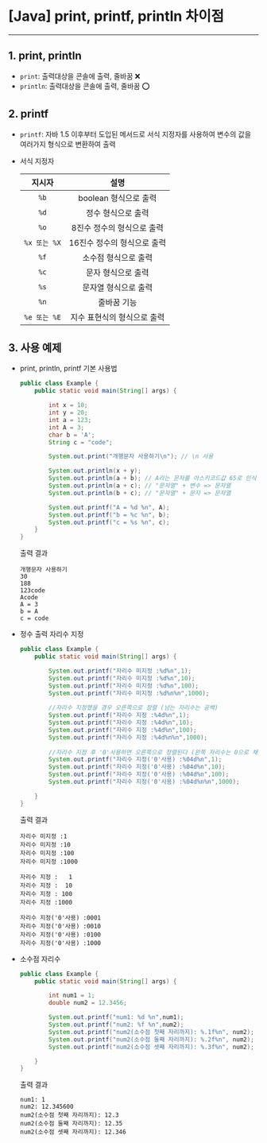 # [Java] print, printf, println 차이점
---

## 1. print, println
- `print`: 출력대상을 콘솔에 출력, 줄바꿈 ❌
- `println`: 출력대상을 콘솔에 출력, 줄바꿈 ⭕️

## 2. printf
- `printf`: 자바 1.5 이후부터 도입된 메서드로 서식 지정자를 사용하여 변수의 값을 여러가지 형식으로 변환하여 출력
- 서식 지정자

    |지시자|설명|
    |:---:|:---:|
    |`%b`|boolean 형식으로 출력|
    |`%d`|정수 형식으로 출력|
    |`%o`|8진수 정수의 형식으로 출력|
    |`%x 또는 %X`|16진수 정수의 형식으로 출력|
    |`%f`|소수점 형식으로 출력|
    |`%c`|문자 형식으로 출력|
    |`%s`|문자열 형식으로 출력|
    |`%n`|줄바꿈 기능|
    |`%e 또는 %E`|지수 표현식의 형식으로 출력|

## 3. 사용 예제
- print, println, printf 기본 사용법
    ~~~java
    public class Example {
        public static void main(String[] args) {

            int x = 10;
            int y = 20;
            int a = 123;
            int A = 3;
            char b = 'A';
            String c = "code";

            System.out.print("개행문자 사용하기\n"); // \n 사용

            System.out.println(x + y);
            System.out.println(a + b); // A라는 문자를 아스키코드값 65로 인식
            System.out.println(a + c); // "문자열" + 변수 => 문자열
            System.out.println(b + c); // "문자열" + 문자 => 문자열

            System.out.printf("A = %d %n", A);
            System.out.printf("b = %c %n", b);
            System.out.printf("c = %s %n", c);
        }
    }
    ~~~
    출력 결과
    ```
    개행문자 사용하기
    30
    188
    123code
    Acode
    A = 3 
    b = A 
    c = code 
    ```

- 정수 출력 자리수 지정
    ~~~java
    public class Example {
        public static void main(String[] args) {

            System.out.printf("자리수 미지정 :%d%n",1);
            System.out.printf("자리수 미지정 :%d%n",10);
            System.out.printf("자리수 미지정 :%d%n",100);
            System.out.printf("자리수 미지정 :%d%n%n",1000);
            
            //자리수 지정했을 경우 오른쪽으로 정렬 (남는 자리수는 공백)
            System.out.printf("자리수 지정 :%4d%n",1);
            System.out.printf("자리수 지정 :%4d%n",10);
            System.out.printf("자리수 지정 :%4d%n",100);
            System.out.printf("자리수 지정 :%4d%n%n",1000);
            
            //자리수 지정 후 '0'사용하면 오른쪽으로 정렬된다 (왼쪽 자리수는 0으로 채움)
            System.out.printf("자리수 지정('0'사용) :%04d%n",1);
            System.out.printf("자리수 지정('0'사용) :%04d%n",10);
            System.out.printf("자리수 지정('0'사용) :%04d%n",100);
            System.out.printf("자리수 지정('0'사용) :%04d%n%n",1000);

        }
    }
    ~~~
    출력 결과
    ```
    자리수 미지정 :1
    자리수 미지정 :10
    자리수 미지정 :100
    자리수 미지정 :1000

    자리수 지정 :   1
    자리수 지정 :  10
    자리수 지정 : 100
    자리수 지정 :1000

    자리수 지정('0'사용) :0001
    자리수 지정('0'사용) :0010
    자리수 지정('0'사용) :0100
    자리수 지정('0'사용) :1000
    ```

- 소수점 자리수
    ~~~java
    public class Example {
        public static void main(String[] args) {

            int num1 = 1;
            double num2 = 12.3456;

            System.out.printf("num1: %d %n",num1);
            System.out.printf("num2: %f %n",num2);
            System.out.printf("num2(소수점 첫째 자리까지): %.1f%n", num2);
            System.out.printf("num2(소수점 둘째 자리까지): %.2f%n", num2);
            System.out.printf("num2(소수점 셋째 자리까지): %.3f%n", num2);

        }
    }
    ~~~
    출력 결과
    ```
    num1: 1 
    num2: 12.345600 
    num2(소수점 첫째 자리까지): 12.3
    num2(소수점 둘째 자리까지): 12.35
    num2(소수점 셋째 자리까지): 12.346
    ```